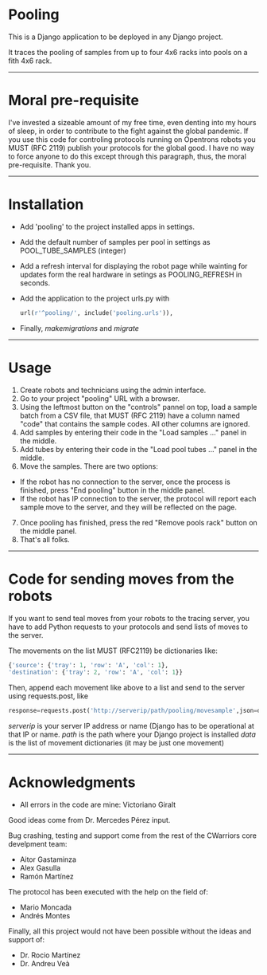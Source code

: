 # Pooling

This is a Django application to be deployed in any Django project.

It traces the pooling of samples from up to four 4x6 racks into pools on a fith 4x6 rack.

--------------
# Moral pre-requisite

I've invested a sizeable amount of my free time, even denting into my hours of sleep, in order to contribute to the fight against the global pandemic. If you use this code for controling protocols running on Opentrons robots you MUST (RFC 2119) publish your protocols for the global good. I have no way to force anyone to do this except through this paragraph, thus, the moral pre-requisite. Thank you.

--------------
# Installation

- Add 'pooling' to the project installed apps in settings.
- Add the default number of samples per pool in settings as POOL_TUBE_SAMPLES (integer)
- Add a refresh interval for displaying the robot page while wainting for updates form the real hardware in setings as POOLING_REFRESH in seconds.
- Add the application to the project urls.py with

   ```python
   url(r'^pooling/', include('pooling.urls')),
   ```

- Finally, _makemigrations_ and _migrate_

--------------
# Usage

1. Create robots and technicians using the admin interface.
2. Go to your project "pooling" URL with a browser.
3. Using the leftmost button on the "controls" pannel on top, load a sample batch from a CSV file, that MUST (RFC 2119) have a column named "code" that contains the sample codes. All other columns are ignored.
4. Add samples by entering their code in the "Load samples ..." panel in the middle.
5. Add tubes by entering their code in the "Load pool tubes ..." panel in the middle.
6. Move the samples. There are two options:
  - If the robot has no connection to the server, once the process is finished, press "End pooling" button in the middle panel.
  - If the robot has IP connection to the server, the protocol will report each sample move to the server, and they will be reflected on the page.
7. Once pooling has finished, press the red "Remove pools rack" button on the middle panel.
8. That's all folks.

--------------
# Code for sending moves from the robots

If you want to send teal moves from your robots to the tracing server, you have to add Python requests to your protocols and send lists of moves to the server. 

The movements on the list MUST (RFC2119) be dictionaries like:

   ```python
   {'source': {'tray': 1, 'row': 'A', 'col': 1}, 
   'destination': {'tray': 2, 'row': 'A', 'col': 1}}
   ```

Then, append each movement like above to a list and send to the server using requests.post, like

   ```python
   response=requests.post('http://serverip/path/pooling/movesample',json=data)
   ```

_serverip_ is your server IP address or name (Django has to be operational at that IP or name.
_path_ is the path where your Django project is installed
_data_ is the list of movement dictionaries (it may be just one movement)

--------------
# Acknowledgments

- All errors in the code are mine: Victoriano Giralt

Good ideas come from Dr. Mercedes Pérez input.

Bug crashing, testing and support come from the rest of the CWarriors core develpment team:

- Aitor Gastaminza
- Alex Gasulla
- Ramón Martínez

The protocol has been executed with the help on the field of:

- Mario Moncada
- Andrés Montes

Finally, all this project would not have been possible without the ideas and support of:

- Dr. Rocio Martínez
- Dr. Andreu Veà

